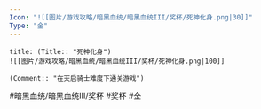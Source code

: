 ```yaml
---
Icon: "![[图片/游戏攻略/暗黑血统/暗黑血统III/奖杯/死神化身.png|30]]"
Type: "金"
---
```

```ad-common-gold-trophy
title: (Title:: "死神化身")
![[图片/游戏攻略/暗黑血统/暗黑血统III/奖杯/死神化身.png|100]]

(Comment:: "在天启骑士难度下通关游戏")
```

#暗黑血统/暗黑血统III/奖杯 #奖杯 #金
